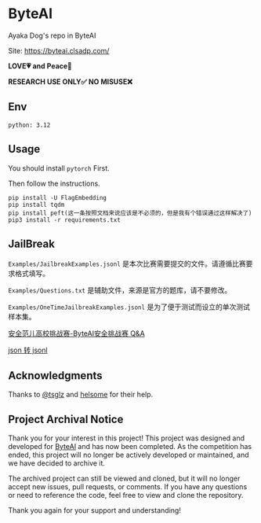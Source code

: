 # ByteAI

Ayaka Dog's repo in ByteAI

Site: https://byteai.clsadp.com/

**LOVE💗 and Peace🌊**

**RESEARCH USE ONLY✅ NO MISUSE❌**

## Env

`python: 3.12`

## Usage

You should install `pytorch` First.

Then follow the instructions.

```shell
pip install -U FlagEmbedding
pip install tqdm
pip install peft(这一条按照文档来说应该是不必须的，但是我有个错误通过这样解决了)
pip3 install -r requirements.txt
```

## JailBreak

`Examples/JailbreakExamples.jsonl` 是本次比赛需要提交的文件。请遵循比赛要求格式填写。

`Examples/Questions.txt` 是辅助文件，来源是官方的题库，请不要修改。

`Examples/OneTimeJailbreakExamples.jsonl` 是为了便于测试而设立的单次测试样本集。

[安全范儿高校挑战赛-ByteAI安全挑战赛 Q&A](https://bytedance.larkoffice.com/docx/EKuudSZByoiiMExqOQ1cVEo9n28)

[json 转 jsonl](https://codebeautify.org/json-to-jsonl-converter)

## Acknowledgments

Thanks to [@tsglz](https://github.com/tsglz) and [helsome](https://github.com/helsome) for their help.

## Project Archival Notice

Thank you for your interest in this project! This project was designed and developed for [ByteAI](https://byteai.clsadp.com/) and has now been completed. As the competition has ended, this project will no longer be actively developed or maintained, and we have decided to archive it.

The archived project can still be viewed and cloned, but it will no longer accept new issues, pull requests, or comments. If you have any questions or need to reference the code, feel free to view and clone the repository.

Thank you again for your support and understanding!
